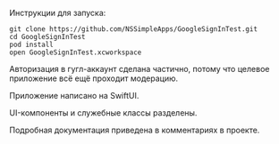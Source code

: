Инструкции для запуска:

```
git clone https://github.com/NSSimpleApps/GoogleSignInTest.git
cd GoogleSignInTest
pod install
open GoogleSignInTest.xcworkspace
```

Авторизация в гугл-аккаунт сделана частично, потому что
целевое приложение всё ещё проходит модерацию.

Приложение написано на SwiftUI.

UI-компоненты и служебные классы разделены.

Подробная документация приведена в комментариях в проекте.
